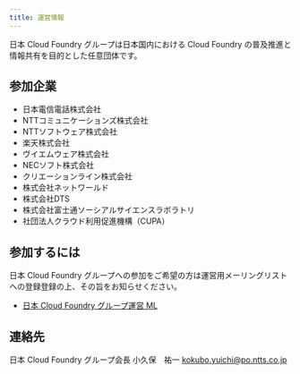 ```yaml
---
title: 運営情報
---
```


日本 Cloud Foundry グループは日本国内における Cloud Foundry の普及推進と情報共有を目的とした任意団体です。


## 参加企業

* 日本電信電話株式会社
* NTTコミュニケーションズ株式会社
* NTTソフトウェア株式会社
* 楽天株式会社
* ヴイエムウェア株式会社
* NECソフト株式会社
* クリエーションライン株式会社
* 株式会社ネットワールド
* 株式会社DTS
* 株式会社富士通ソーシアルサイエンスラボラトリ
* 社団法人クラウド利用促進機構（CUPA）

## 参加するには

日本 Cloud Foundry グループへの参加をご希望の方は運営用メーリングリストへの登録登録の上、その旨をお知らせください。

* [日本 Cloud Foundry グループ運営 ML](https://groups.google.com/forum/?fromgroups#!forum/cfgrjp)


## 連絡先

日本 Cloud Foundry グループ会長 小久保　祐一 [kokubo.yuichi@po.ntts.co.jp](mailto:kokubo.yuichi@po.ntts.co.jp)
